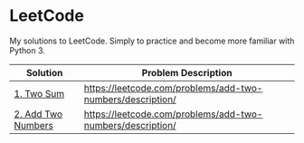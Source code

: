 # LeetCode
My solutions to LeetCode. Simply to practice and become more familiar with Python 3.

Solution | Problem Description
--- | ---
[1. Two Sum](/Solutions/1_Two_Sum.py) | https://leetcode.com/problems/add-two-numbers/description/
[2. Add Two Numbers](/Solutions/2_Add_Two_Numbers.py) | https://leetcode.com/problems/add-two-numbers/description/
